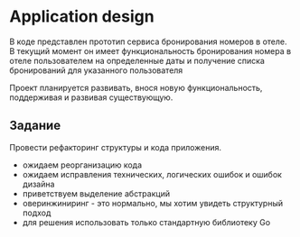 # Application design

В коде представлен прототип сервиса бронирования номеров в отеле. 
В текущий момент он имеет функциональность бронирования номера в отеле пользователем на определенные даты и 
получение списка бронирований для указанного пользователя

Проект планируется развивать, внося новую функциональность, поддерживая и развивая существующую.

## Задание
Провести рефакторинг структуры и кода приложения.

* ожидаем реорганизацию кода
* ожидаем исправления технических, логических ошибок и ошибок дизайна
* приветствуем выделение абстракций
* оверинжиниринг - это нормально, мы хотим увидеть структурный подход
* для решения использовать только стандартную библиотеку Go